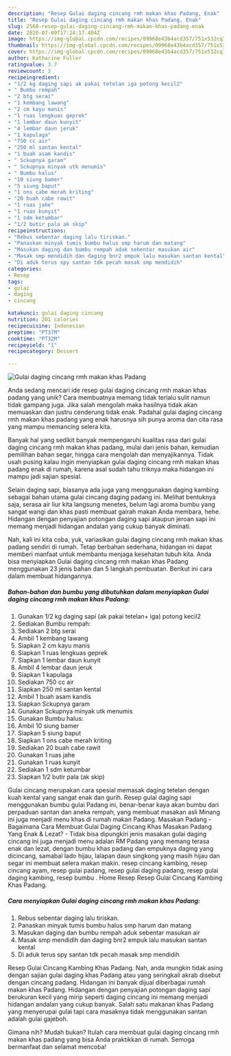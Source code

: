 ```yaml
---
description: "Resep Gulai daging cincang rmh makan khas Padang, Enak"
title: "Resep Gulai daging cincang rmh makan khas Padang, Enak"
slug: 2560-resep-gulai-daging-cincang-rmh-makan-khas-padang-enak
date: 2020-07-09T17:24:17.404Z
image: https://img-global.cpcdn.com/recipes/09968e43b4acd357/751x532cq70/gulai-daging-cincang-rmh-makan-khas-padang-foto-resep-utama.jpg
thumbnail: https://img-global.cpcdn.com/recipes/09968e43b4acd357/751x532cq70/gulai-daging-cincang-rmh-makan-khas-padang-foto-resep-utama.jpg
cover: https://img-global.cpcdn.com/recipes/09968e43b4acd357/751x532cq70/gulai-daging-cincang-rmh-makan-khas-padang-foto-resep-utama.jpg
author: Katharine Fuller
ratingvalue: 3.7
reviewcount: 3
recipeingredient:
- "1/2 kg daging sapi ak pakai tetelan iga potong kecil2"
- " Bumbu rempah"
- "2 btg serai"
- "1 kembang lawang"
- "2 cm kayu manis"
- "1 ruas lengkuas geprek"
- "1 lembar daun kunyit"
- "4 lembar daun jeruk"
- "1 kapulaga"
- "750 cc air"
- "250 ml santan kental"
- "1 buah asam kandis"
- " Sckupnya garam"
- " Sckupnya minyak utk menumis"
- " Bumbu halus"
- "10 siung bamer"
- "5 siung baput"
- "1 ons cabe merah kriting"
- "20 buah cabe rawit"
- "1 ruas jahe"
- "1 ruas kunyit"
- "1 sdm ketumbar"
- "1/2 butir pala ak skip"
recipeinstructions:
- "Rebus sebentar daging lalu tiriskan."
- "Panaskan minyak tumis bumbu halus smp harum dan matang"
- "Masukan daging dan bumbu rempah aduk sebentar masukan air"
- "Masak smp mendidih dan daging bnr2 empuk lalu masukan santan kental"
- "Di aduk terus spy santan tdk pecah masak smp mendidih"
categories:
- Resep
tags:
- gulai
- daging
- cincang

katakunci: gulai daging cincang 
nutrition: 201 calories
recipecuisine: Indonesian
preptime: "PT37M"
cooktime: "PT32M"
recipeyield: "1"
recipecategory: Dessert

---
```



![Gulai daging cincang rmh makan khas Padang](https://img-global.cpcdn.com/recipes/09968e43b4acd357/751x532cq70/gulai-daging-cincang-rmh-makan-khas-padang-foto-resep-utama.jpg)

Anda sedang mencari ide resep gulai daging cincang rmh makan khas padang yang unik? Cara membuatnya memang tidak terlalu sulit namun tidak gampang juga. Jika salah mengolah maka hasilnya tidak akan memuaskan dan justru cenderung tidak enak. Padahal gulai daging cincang rmh makan khas padang yang enak harusnya sih punya aroma dan cita rasa yang mampu memancing selera kita.

Banyak hal yang sedikit banyak mempengaruhi kualitas rasa dari gulai daging cincang rmh makan khas padang, mulai dari jenis bahan, kemudian pemilihan bahan segar, hingga cara mengolah dan menyajikannya. Tidak usah pusing kalau ingin menyiapkan gulai daging cincang rmh makan khas padang enak di rumah, karena asal sudah tahu triknya maka hidangan ini mampu jadi sajian spesial.

Selain daging sapi, biasanya ada juga yang menggunakan daging kambing sebagai bahan utama gulai cincang daging padang ini. Melihat bentuknya saja, serasa air liur kita langsung menetes, belum lagi aroma bumbu yang sangat wangi dan khas pasti membuat gairah makan Anda membara, hehe. Hidangan dengan penyajian potongan daging sapi ataupun jeroan sapi ini memang menjadi hidangan andalan yang cukup banyak diminati.


Nah, kali ini kita coba, yuk, variasikan gulai daging cincang rmh makan khas padang sendiri di rumah. Tetap berbahan sederhana, hidangan ini dapat memberi manfaat untuk membantu menjaga kesehatan tubuh kita. Anda bisa menyiapkan Gulai daging cincang rmh makan khas Padang menggunakan 23 jenis bahan dan 5 langkah pembuatan. Berikut ini cara dalam membuat hidangannya.

<!--inarticleads1-->

##### Bahan-bahan dan bumbu yang dibutuhkan dalam menyiapkan Gulai daging cincang rmh makan khas Padang:

1. Gunakan 1/2 kg daging sapi (ak pakai tetelan+ iga) potong kecil2
1. Sediakan  Bumbu rempah:
1. Sediakan 2 btg serai
1. Ambil 1 kembang lawang
1. Siapkan 2 cm kayu manis
1. Siapkan 1 ruas lengkuas geprek
1. Siapkan 1 lembar daun kunyit
1. Ambil 4 lembar daun jeruk
1. Siapkan 1 kapulaga
1. Sediakan 750 cc air
1. Siapkan 250 ml santan kental
1. Ambil 1 buah asam kandis
1. Siapkan  Sckupnya garam
1. Gunakan  Sckupnya minyak utk menumis
1. Gunakan  Bumbu halus:
1. Ambil 10 siung bamer
1. Siapkan 5 siung baput
1. Siapkan 1 ons cabe merah kriting
1. Sediakan 20 buah cabe rawit
1. Gunakan 1 ruas jahe
1. Gunakan 1 ruas kunyit
1. Sediakan 1 sdm ketumbar
1. Siapkan 1/2 butir pala (ak skip)


Gulai cincang merupakan cara spesial memasak daging tetelan dengan kuah kental yang sangat enak dan gurih. Resep gulai daging sapi menggunakan bumbu gulai Padang ini, benar-benar kaya akan bumbu dari perpaduan santan dan aneka rempah, yang membuat masakan asli Minang ini juga menjadi menu khas di rumah makan Padang. Masakan Padang - Bagaimana Cara Membuat Gulai Daging Cincang Khas Masakan Padang Yang Enak &amp; Lezat? - Tidak bisa dipungkiri jenis masakan gulai daging cincang ini juga menjadi menu adalan RM Padang yang memang terasa enak dan lezat, dengan bumbu khas padang dan empuknya daging yang dicincang, samabal lado hijau, lalapan daun singkong yang masih hijau dan segar ini membuat selera makan makin. resep cincang kambing, resep cincang ayam, resep gulai padang, resep gulai daging padang, resep gulai daging kambing, resep bumbu . Home Resep Resep Gulai Cincang Kambing Khas Padang. 

<!--inarticleads2-->

##### Cara menyiapkan Gulai daging cincang rmh makan khas Padang:

1. Rebus sebentar daging lalu tiriskan.
1. Panaskan minyak tumis bumbu halus smp harum dan matang
1. Masukan daging dan bumbu rempah aduk sebentar masukan air
1. Masak smp mendidih dan daging bnr2 empuk lalu masukan santan kental
1. Di aduk terus spy santan tdk pecah masak smp mendidih


Resep Gulai Cincang Kambing Khas Padang. Nah, anda mungkin tidak asing dengan sajian gulai daging khas Padang atau yang seringkali akrab disebut dengan cincang padang. Hidangan ini banyak dijual diberbagai rumah makan khas Padang. Hidangan dengan penyajian potongan daging sapi berukuran kecil yang mirip seperti daging cincang ini memang menjadi hidangan andalan yang cukup banyak. Salah satu makanan khas Padang yang menyerupai gulai tapi cara masaknya tidak menggunakan santan adalah gulai gajeboh. 

Gimana nih? Mudah bukan? Itulah cara membuat gulai daging cincang rmh makan khas padang yang bisa Anda praktikkan di rumah. Semoga bermanfaat dan selamat mencoba!
